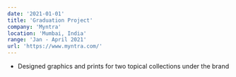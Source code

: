 ```yaml
---
date: '2021-01-01'
title: 'Graduation Project'
company: 'Myntra'
location: 'Mumbai, India'
range: 'Jan - April 2021'
url: 'https://www.myntra.com/'
---
```


- Designed graphics and prints for two topical collections under the brand
